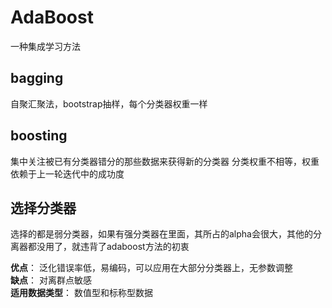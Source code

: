 # AdaBoost
一种集成学习方法

bagging
----
自聚汇聚法，bootstrap抽样，每个分类器权重一样

boosting
----
集中关注被已有分类器错分的那些数据来获得新的分类器
分类权重不相等，权重依赖于上一轮迭代中的成功度

选择分类器
----
选择的都是弱分类器，如果有强分类器在里面，其所占的alpha会很大，其他的分离器都没用了，就违背了adaboost方法的初衷

__优点__： 泛化错误率低，易编码，可以应用在大部分分类器上，无参数调整  
__缺点__： 对离群点敏感  
__适用数据类型__： 数值型和标称型数据  
